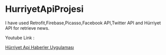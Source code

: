 # HurriyetApiProjesi
I have used Retrofit,Firebase,Picasso,Facebook API,Twitter API and Hürriyet API for retrieve news.

Youtube Link : 

[Hürriyet Api Haberler Uygulaması](https://www.youtube.com/watch?v=VnhNUWj7nRc)

